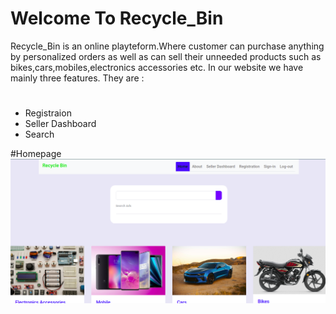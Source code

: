 # Welcome To Recycle_Bin

Recycle_Bin is an online playteform.Where customer can purchase anything by personalized orders as well as can sell their unneeded products such as bikes,cars,mobiles,electronics accessories etc. In our website we have mainly three features. They are :
# 
* Registraion
* Seller Dashboard
* Search
 



#Homepage
![homepage](img/homepage.png)
